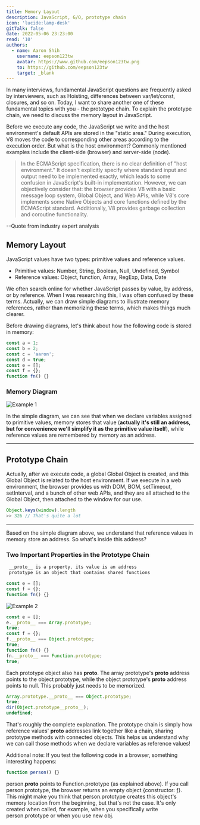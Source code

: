 ```yaml
---
title: Memory Layout
description: JavaScript, G/O, prototype chain
icon: 'lucide:lamp-desk'
gitTalk: false
date: 2022-05-06 23:23:00
read: '10'
authors:
  - name: Aaron Shih
    username: eepson123tw
    avatar: https://www.github.com/eepson123tw.png
    to: https://github.com/eepson123tw
    target: _blank
---
```


In many interviews, fundamental JavaScript questions are frequently asked by interviewers, such as Hoisting, differences between var/let/const, closures, and so on. Today, I want to share another one of these fundamental topics with you - the prototype chain. To explain the prototype chain, we need to discuss the memory layout in JavaScript.

Before we execute any code, the JavaScript we write and the host environment's default APIs are stored in the "static area." During execution, V8 moves the code to corresponding other areas according to the execution order. But what is the host environment? Commonly mentioned examples include the client-side (browser) and server-side (node).

> In the ECMAScript specification, there is no clear definition of "host environment." It doesn't explicitly specify where standard input and output need to be implemented exactly, which leads to some confusion in JavaScript's built-in implementation. However, we can objectively consider that: the browser provides V8 with a basic message loop system, Global Object, and Web APIs, while V8's core implements some Native Objects and core functions defined by the ECMAScript standard. Additionally, V8 provides garbage collection and coroutine functionality.

--Quote from industry expert analysis

## Memory Layout

JavaScript values have two types: primitive values and reference values.

- Primitive values: Number, String, Boolean, Null, Undefined, Symbol
- Reference values: Object, function, Array, RegExp, Data, Date

We often search online for whether JavaScript passes by value, by address, or by reference. When I was researching this, I was often confused by these terms. Actually, we can draw simple diagrams to illustrate memory references, rather than memorizing these terms, which makes things much clearer.

Before drawing diagrams, let's think about how the following code is stored in memory:

```javascript
const a = 1;
const b = 2;
const c = 'aaron';
const d = true;
const e = [];
const f = {};
function fn() {}
```

### Memory Diagram

![Example 1](/images/memory_layout/ex1.webp)

In the simple diagram, we can see that when we declare variables assigned to primitive values, memory stores that value (**actually it's still an address, but for convenience we'll simplify it as the primitive value itself**), while reference values are remembered by memory as an address.

---

## Prototype Chain

Actually, after we execute code, a global Global Object is created, and this Global Object is related to the host environment. If we execute in a web environment, the browser provides us with DOM, BOM, setTimeout, setInterval, and a bunch of other web APIs, and they are all attached to the Global Object, then attached to the window for our use.

```javascript
Object.keys(window).length
>> 326 // That's quite a lot
```

---

Based on the simple diagram above, we understand that reference values in memory store an address. So what's inside this address?

### Two Important Properties in the Prototype Chain

```javascript
 __proto__ is a property, its value is an address
 prototype is an object that contains shared functions
```

```javascript
const e = [];
const f = {};
function fn() {}
```

![Example 2](/images/memory_layout/ex2.webp)

```javascript
const e = [];
e.__proto__ === Array.prototype;
true;
const f = {};
f.__proto__ === Object.prototype;
true;
function fn() {}
fn.__proto__ === Function.prototype;
true;
```

Each prototype object also has **__proto__**. The array prototype's __proto__ address points to the object prototype, while the object prototype's __proto__ address points to null. This probably just needs to be memorized.

```javascript
Array.prototype.__proto__ === Object.prototype;
true;
dir(Object.prototype__proto__);
undefined;
```

That's roughly the complete explanation. The prototype chain is simply how reference values' __proto__ addresses link together like a chain, sharing prototype methods with connected objects. This helps us understand why we can call those methods when we declare variables as reference values!

Additional note:
If you test the following code in a browser, something interesting happens:

```javascript
function person() {}
```

person.**__proto__** points to Function.prototype (as explained above).
If you call person.prototype, the browser returns an empty object {constructor: ƒ}.
This might make you think that person.prototype creates this object's memory location from the beginning, but that's not the case.
It's only created when called, for example, when you specifically write person.prototype or when you use new obj.
